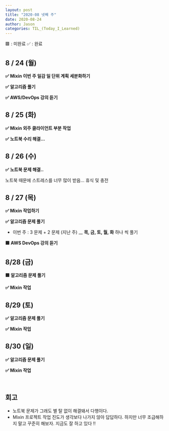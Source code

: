```yaml
---
layout: post
title: "2020-08 넷째 주"
date: 2020-08-24
author: Jason
categories: TIL_(Today_I_Learned)
---
```


🟥 : 미완료
✅ : 완료

## 8 / 24 (월)

**✅ Mixin 이번 주 일감 일 단위 계획 세분화하기**

**✅ 알고리즘 풀기**

**✅ AWS/DevOps 강의 듣기**

## 8 / 25 (화)

**✅ Mixin 외주 클라이언트 부분 작업**

**✅ 노트북 수리 해결...**

## 8 / 26 (수)

**✅ 노트북 문제 해결..**

노트북 때문에 스트레스를 너무 많이 받음... 휴식 및 충전

## 8 / 27 (목)

**✅ Mixin 작업하기**

**✅ 알고리즘 문제 풀기**

- 이번 주 : 3 문제 + 2 문제 (지난 주) \_\_ **목, 금, 토, 월, 화** 하나 씩 풀기

**🟥 AWS DevOps 강의 듣기**

## 8/28 (금)

**🟥 알고리즘 문제 풀기**

**✅ Mixin 작업**

## 8/29 (토)

**✅ 알고리즘 문제 풀기**

**✅ Mixin 작업**

## 8/30 (일)

**✅ 알고리즘 문제 풀기**

**✅ Mixin 작업**

<br />

## 회고

- 노트북 문제가 그래도 별 탈 없이 해결돼서 다행이다.
- Mixin 프로젝트 작업 진도가 생각보다 나가지 않아 답답하다. 하지만 너무 조급해하지 말고 꾸준히 해보자. 지금도 잘 하고 있다 !!
